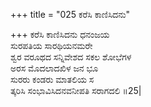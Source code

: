 +++
title = "025 ಕರೆಸಿ ಕಾಣಿಸಿದನು"

+++
ಕರೆಸಿ ಕಾಣಿಸಿದನು ಧನಂಜಯ  
ಸುರಪತಿಯ ಸಾರಥಿಯನಮರೇ  
ಶ್ವರ ವರೂಥದ ಸನ್ನಿವೇಶದ ಸಕಲ ಶೋಭೆಗಳ   
ಅರಸ ಮೊದಲಾದಖಿಳ ಜನ ಭೂ  
ಸುರರು ಕಂಡರು ಮಾತಲಿಯ ಸ  
ತ್ಕರಿಸಿ ಸಂಭಾವಿಸಿದನವನೀಪತಿ ಸರಾಗದಲಿ     ॥25|